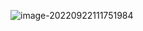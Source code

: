 ![image-20220922111751984](C:\Users\yn\AppData\Roaming\Typora\typora-user-images\image-20220922111751984.png)